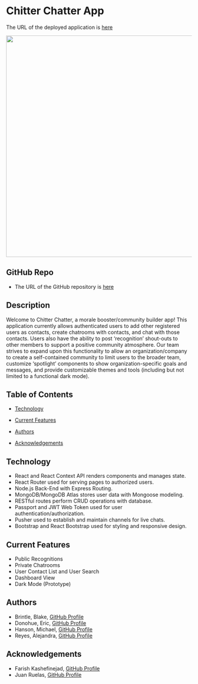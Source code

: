 # Chitter Chatter App

The URL of the deployed application is [here](https://chitterchatter-app-mh.herokuapp.com/)

<img src="client/public/assets/readme-images/chitterchatter.gif" width="600">

## GitHub Repo

* The URL of the GitHub repository is [here](https://github.com/bbrintle/community-chat-app)

## Description

Welcome to Chitter Chatter, a morale booster/community builder app! This application currently allows authenticated users to add other registered users as contacts, create chatrooms with contacts, and chat with those contacts. Users also have the ability to post ‘recognition’ shout-outs to other members to support a positive community atmosphere. Our team strives to expand upon this functionality to allow an organization/company to create a self-contained community to limit users to the broader team, customize ‘spotlight’ components to show organization-specific goals and messages, and provide customizable themes and tools (including but not limited to a functional dark mode).

## Table of Contents

* [Technology](#technology)

* [Current Features](#current-features)

* [Authors](#authors)

* [Acknowledgements](#acknowledgements)

## Technology

* React and React Context API renders components and manages state.
* React Router used for serving pages to authorized users.
* Node.js Back-End with Express Routing.
* MongoDB/MongoDB Atlas stores user data with Mongoose modeling.
* RESTful routes perform CRUD operations with database.
* Passport and JWT Web Token used for user authentication/authorization.
* Pusher used to establish and maintain channels for live chats.
* Bootstrap and React Bootstrap used for styling and responsive design.

## Current Features

* Public Recognitions
* Private Chatrooms
* User Contact List and User Search
* Dashboard View
* Dark Mode (Prototype)

## Authors

* Brintle, Blake, [GitHub Profile](https://github.com/bbrintle)
* Donohue, Eric, [GitHub Profile](https://github.com/edonohue8)
* Hanson, Michael, [GitHub Profile](https://github.com/mhans003)
* Reyes, Alejandra, [GitHub Profile](https://github.com/areye022)

## Acknowledgements

* Farish Kashefinejad, [GitHub Profile](https://github.com/farishkash)
* Juan Ruelas, [GitHub Profile](https://github.com/ChannelJuanNews)